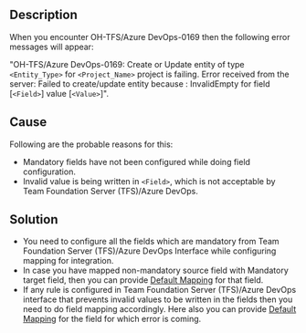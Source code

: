 ## Description

When you encounter OH-TFS/Azure DevOps-0169 then the following error messages will appear:

"OH-TFS/Azure DevOps-0169: Create or Update entity of type `<Entity_Type>` for `<Project_Name>` project is failing. Error received from the server: Failed to create/update entity because : InvalidEmpty for field [`<Field>`] value [`<Value>`]".

## Cause

Following are the probable reasons for this:
* Mandatory fields have not been configured while doing field configuration.
* Invalid value is being written in `<Field>`, which is not acceptable by Team Foundation Server (TFS)/Azure DevOps. 

## Solution

* You need to configure all the fields which are mandatory from Team Foundation Server (TFS)/Azure DevOps Interface while configuring mapping for integration. 
* In case you have mapped non-mandatory source field with Mandatory target field, then you can provide [Default Mapping](../../../../integrate/mapping-configuration.md#default-mapping) for that field.
* If any rule is configured in Team Foundation Server (TFS)/Azure DevOps interface that prevents invalid values to be written in the fields then you need to do field mapping accordingly. Here also you can provide [Default Mapping](../../../../integrate/mapping-configuration.md#default-mapping) for the field for which error is coming.

